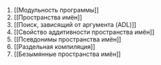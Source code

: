 1. [[Модульность программы]]
2. [[Пространства имён]]
3. [[Поиск, зависящий от аргумента (ADL)]]
4. [[Свойство аддитивности пространства имён]]
5. [[Псевдонимы пространства имён]]
6. [[Раздельная компиляция]]
7. [[Безымянные пространства имён]]
